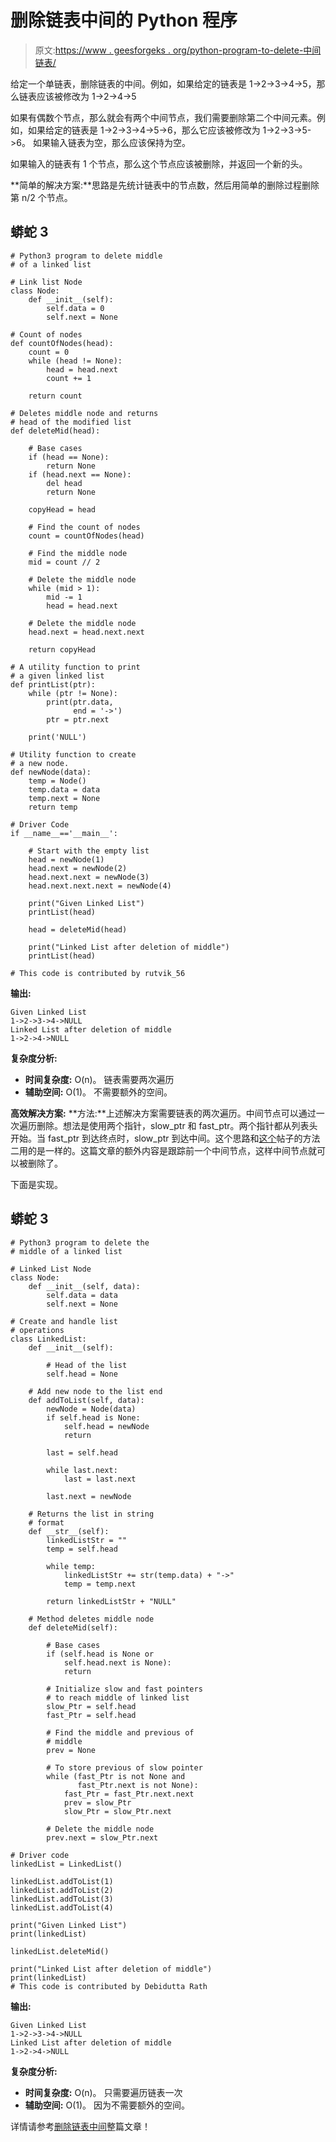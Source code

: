 # 删除链表中间的 Python 程序

> 原文:[https://www . geesforgeks . org/python-program-to-delete-中间链表/](https://www.geeksforgeeks.org/python-program-to-delete-middle-of-linked-list/)

给定一个单链表，删除链表的中间。例如，如果给定的链表是 1->2->3->4->5，那么链表应该被修改为 1->2->4->5

如果有偶数个节点，那么就会有两个中间节点，我们需要删除第二个中间元素。例如，如果给定的链表是 1->2->3->4->5->6，那么它应该被修改为 1->2->3->5->6。
如果输入链表为空，那么应该保持为空。

如果输入的链表有 1 个节点，那么这个节点应该被删除，并返回一个新的头。

**简单的解决方案:**思路是先统计链表中的节点数，然后用简单的删除过程删除第 n/2 个节点。

## 蟒蛇 3

```
# Python3 program to delete middle
# of a linked list

# Link list Node 
class Node:    
    def __init__(self):        
        self.data = 0
        self.next = None

# Count of nodes
def countOfNodes(head):
    count = 0    
    while (head != None):
        head = head.next
        count += 1

    return count

# Deletes middle node and returns
# head of the modified list
def deleteMid(head):

    # Base cases
    if (head == None):
        return None
    if (head.next == None):
        del head
        return None

    copyHead = head

    # Find the count of nodes
    count = countOfNodes(head)

    # Find the middle node
    mid = count // 2

    # Delete the middle node
    while (mid > 1):
        mid -= 1
        head = head.next

    # Delete the middle node
    head.next = head.next.next

    return copyHead

# A utility function to print
# a given linked list
def printList(ptr):
    while (ptr != None):
        print(ptr.data, 
              end = '->')
        ptr = ptr.next

    print('NULL')

# Utility function to create 
# a new node.
def newNode(data):
    temp = Node()
    temp.data = data
    temp.next = None
    return temp

# Driver Code
if __name__=='__main__':

    # Start with the empty list
    head = newNode(1)
    head.next = newNode(2)
    head.next.next = newNode(3)
    head.next.next.next = newNode(4)

    print("Given Linked List")
    printList(head)

    head = deleteMid(head)

    print("Linked List after deletion of middle")
    printList(head)

# This code is contributed by rutvik_56
```

**输出:**

```
Given Linked List
1->2->3->4->NULL
Linked List after deletion of middle
1->2->4->NULL
```

**复杂度分析:**

*   **时间复杂度:** O(n)。
    链表需要两次遍历
*   **辅助空间:** O(1)。
    不需要额外的空间。

**高效解决方案:**
**方法:**上述解决方案需要链表的两次遍历。中间节点可以通过一次遍历删除。想法是使用两个指针，slow_ptr 和 fast_ptr。两个指针都从列表头开始。当 fast_ptr 到达终点时，slow_ptr 到达中间。这个思路和[这个](https://www.geeksforgeeks.org/write-a-c-function-to-print-the-middle-of-the-linked-list/)帖子的方法二用的是一样的。这篇文章的额外内容是跟踪前一个中间节点，这样中间节点就可以被删除了。

下面是实现。

## 蟒蛇 3

```
# Python3 program to delete the
# middle of a linked list

# Linked List Node
class Node:    
    def __init__(self, data):
        self.data = data
        self.next = None

# Create and handle list 
# operations
class LinkedList:    
    def __init__(self):

        # Head of the list
        self.head = None 

    # Add new node to the list end
    def addToList(self, data):        
        newNode = Node(data)
        if self.head is None:
            self.head = newNode
            return

        last = self.head

        while last.next:
            last = last.next

        last.next = newNode

    # Returns the list in string 
    # format
    def __str__(self):        
        linkedListStr = ""
        temp = self.head

        while temp:
            linkedListStr += str(temp.data) + "->"
            temp = temp.next

        return linkedListStr + "NULL"

    # Method deletes middle node
    def deleteMid(self):

        # Base cases
        if (self.head is None or 
            self.head.next is None):
            return

        # Initialize slow and fast pointers
        # to reach middle of linked list
        slow_Ptr = self.head
        fast_Ptr = self.head

        # Find the middle and previous of 
        # middle
        prev = None

        # To store previous of slow pointer
        while (fast_Ptr is not None and 
               fast_Ptr.next is not None):
            fast_Ptr = fast_Ptr.next.next
            prev = slow_Ptr
            slow_Ptr = slow_Ptr.next

        # Delete the middle node
        prev.next = slow_Ptr.next

# Driver code
linkedList = LinkedList()

linkedList.addToList(1)
linkedList.addToList(2)
linkedList.addToList(3)
linkedList.addToList(4)

print("Given Linked List")
print(linkedList)

linkedList.deleteMid()

print("Linked List after deletion of middle")
print(linkedList)
# This code is contributed by Debidutta Rath
```

**输出:**

```
Given Linked List
1->2->3->4->NULL
Linked List after deletion of middle
1->2->4->NULL
```

**复杂度分析:**

*   **时间复杂度:** O(n)。
    只需要遍历链表一次
*   **辅助空间:** O(1)。
    因为不需要额外的空间。

详情请参考[删除链表中间](https://www.geeksforgeeks.org/delete-middle-of-linked-list/)整篇文章！